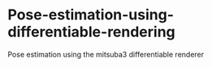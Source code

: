 # Pose-estimation-using-differentiable-rendering
Pose estimation using the mitsuba3 differentiable renderer
